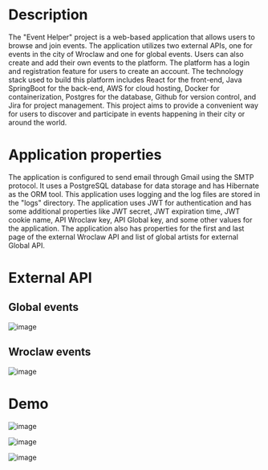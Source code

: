 # Description

The "Event Helper" project is a web-based application that allows users to browse and join events. The application utilizes two external APIs, one for events in the city of Wroclaw and one for global events. Users can also create and add their own events to the platform. The platform has a login and registration feature for users to create an account. The technology stack used to build this platform includes React for the front-end, Java SpringBoot for the back-end, AWS for cloud hosting, Docker for containerization, Postgres for the database, Github for version control, and Jira for project management. This project aims to provide a convenient way for users to discover and participate in events happening in their city or around the world.


# Application properties

The application is configured to send email through Gmail using the SMTP protocol. It uses a PostgreSQL database for data storage and has Hibernate as the ORM tool. This application uses logging and the log files are stored in the "logs" directory. The application uses JWT for authentication and has some additional properties like JWT secret, JWT expiration time, JWT cookie name, API Wroclaw key, API Global key, and some other values for the application. The application also has properties for the first and last page of the external Wroclaw API and list of global artists for external Global API.

# External API

## Global events
![image](https://user-images.githubusercontent.com/98315290/212942006-3ff325d1-1354-4e72-8e94-17ec59347aab.png)



## Wroclaw events
![image](https://user-images.githubusercontent.com/98315290/212942123-20b61dc8-2747-4a65-9702-28eb1d4890f3.png)

# Demo

![image](https://user-images.githubusercontent.com/98315290/212941723-823adf84-cbf5-4814-b8e2-235a3e1452f0.png)

![image](https://user-images.githubusercontent.com/98315290/212941761-25e5705f-64a8-4f4f-93b0-0c6c61478b7f.png)

![image](https://user-images.githubusercontent.com/98315290/212941819-ebf20bff-4861-4387-891c-609e0963c139.png)

